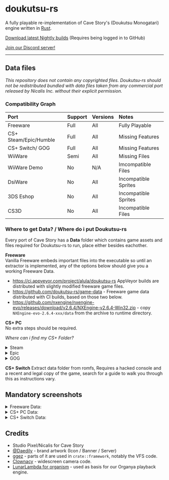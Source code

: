 # doukutsu-rs  
A fully playable re-implementation of Cave Story's (Doukutsu Monogatari) engine written in [Rust](https://www.rust-lang.org/).

[Download latest Nightly builds](https://github.com/doukutsu-rs/doukutsu-rs/actions) (Requires being logged in to GitHub)

[Join our Discord server!](https://discord.gg/fbRsNNB)

---

## Data files

*This repository does not contain any copyrighted files. Doukutsu-rs should not be redistributed bundled with data files taken from any commercial port released by Nicalis Inc. without their explicit permission.*

### Compatibility Graph

Port | Support | Versions | Notes
:------------ | :-------------| :-------------| :-------------
Freeware | Full |  All | Fully Playable
CS+ Steam/Epic/Humble | Full | All | Missing Features
CS+ Switch/ GOG | Full | All | Missing Features
WiiWare | Semi | All | Missing Files
WiiWare Demo | No | N/A | Imcompatible Files
DsiWare | No | All | Incompatible Sprites
3DS Eshop | No  | All | Incompatible Sprites
CS3D | No  | All | Incompatible Files

### Where to get Data? / Where do i put Doukutsu-rs
Every port of Cave Story has a **Data** folder which contains game assets and files required for Doukutsu-rs to run, place either besides eachother.

**Freeware**  
Vanilla Freeware embeds important files into the executable so until an extractor is implemented, any of the options below should give you a working Freeware Data.

- https://ci.appveyor.com/project/alula/doukutsu-rs AppVeyor builds are distributed with slightly modified freeware game files.
- https://github.com/doukutsu-rs/game-data - Freeware game data distributed with CI builds, based on those two below.
- https://github.com/nxengine/nxengine-evo/releases/download/v2.6.4/NXEngine-v2.6.4-Win32.zip - copy `NXEngine-evo-2.6.4-xxx/data` from the archive to runtime directory.

**CS+ PC**  
No extra steps should be required.

_Where can i find my CS+ Folder?_
<details>
  <summary>Steam</summary>
Follow these instructions.
  
  ![image](https://user-images.githubusercontent.com/53099651/155904982-eb6032d8-7a4d-4af7-ae6f-b69041ecfaa4.png)

  
</details>

<details>
  <summary>Epic</summary>
  Check your default installation directory.

![image](https://user-images.githubusercontent.com/53099651/155905035-0080eace-bd98-4cf5-9628-c98334ea768c.png)


</details>

<details>
  <summary>GOG</summary>
  Check your default installation directory.
  
  ![image](https://user-images.githubusercontent.com/53099651/155906494-1e53f174-f12f-41be-ab53-8745cdf735b5.png)

</details>

**CS+ Switch**
Extract data folder from romfs, Requires a hacked console and a recent and legal copy of the game, search for a guide to walk you through this as instructions vary.

## Mandatory screenshots


<details>
  <summary>Freeware Data:</summary>

  ![JP Freeware 2](https://user-images.githubusercontent.com/53099651/155924461-c63afc93-a41f-4cfd-ac9f-8f021cebcb04.png)
  
  ![Toroko Fight Freeware](https://user-images.githubusercontent.com/53099651/155924215-d492907a-ed0e-4323-bd46-61745b8fb32a.png)
  
  ![No Lighting Freeware](https://user-images.githubusercontent.com/53099651/155923814-621cf29e-bb20-4680-a96d-f049aaef1f88.png)
  
</details>

<details>
  <summary>CS+ PC Data:</summary>

  ![CS+ Sand Zone](https://user-images.githubusercontent.com/53099651/155923620-db230077-0df5-4de4-b086-be6b4dcbc6df.png)
  
  ![CS+ Showoff Outer Wall](https://user-images.githubusercontent.com/53099651/155920013-3967cd03-8d69-4fc5-8f1d-fe659ff2e953.png)
  
  ![CS+ Challenge](https://user-images.githubusercontent.com/53099651/155919381-7e8159a0-a7cf-461a-8be2-2ce864631299.png)
  
</details>

<details>
  <summary>CS+ Switch Data:</summary>
  
  ![Balcony Switch](https://user-images.githubusercontent.com/53099651/155918810-063c0f06-2d48-485f-8367-6337525deab7.png)
  
  ![Almond Switch](https://user-images.githubusercontent.com/53099651/155918761-7b97dcd7-884c-4929-ad6c-9694e42bd5ff.png)
  
  ![Hell Switch](https://user-images.githubusercontent.com/53099651/155918602-62268274-c529-41c2-a87e-0c31e7874b94.png)

  
  </details
  
---

## Credits

- Studio Pixel/Nicalis for Cave Story 
- [@Daedily](https://twitter.com/Daedliy) - brand artwork (Icon / Banner / Server)
- [ggez](https://github.com/ggez/ggez) - parts of it are used in `crate::framework`, notably the VFS code. 
- [Clownacy](https://github.com/Clownacy) - widescreen camera code.
- [LunarLambda for organism](https://gitdab.com/LunarLambda/organism) - used as basis for our Organya playback engine.
